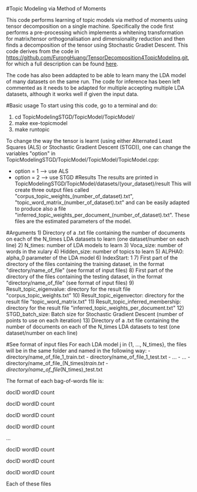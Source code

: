 #Topic Modeling via Method of Moments

This code performs learning of topic models via method of moments using tensor decomposition on a single machine. Specifically the code first performs a pre-processing which implements a whitening transformation for matrix/tensor orthogonalisation and dimensionality reduction and then finds a decomposition of the tensor using Stochastic Gradiet Descent. This code derives from the code in https://github.com/FurongHuang/TensorDecomposition4TopicModeling.git, for which a full description can be found [here](http://newport.eecs.uci.edu/anandkumar/Lab/Lab_sub/TopicModeling.html).

The code has also been addapted to be able to learn many the LDA model of many datasets on the same run. The code for inference has been left commented as it needs to be adapted for multiple accepting multiple LDA datasets, although it works well if given the input data.

#Basic usage
To start using this code, go to a terminal and do: 

1) cd TopicModelingSTGD/TopicModel/TopicModel/
2) make exe-topicmodel 
3) make runtopic

To change the way the tensor is learnt (using either Alternated Least Squares (ALS) or Stochastic Gradient Descent (STGD)), one can change the variables "option" in TopicModelingSTGD/TopicModel/TopicModel/TopicModel.cpp:
- option = 1 --> use ALS
- option = 2 --> use STGD
#Results
The results are printed in TopicModelingSTGD/TopicModel/datasets/(your_dataset)/result
This will create three output files called "corpus_topic_weights_(number_of_dataset).txt", "topic_word_matrix_(number_of_dataset).txt" and can be easily adapted to produce also a file "inferred_topic_weights_per_document_(number_of_dataset).txt". These files are the estimated parameters of the model.

#Arguments
	1) Directory of a .txt file containing the number of documents on each of the N_times LDA datasets to learn (one dataset/number on each line)
	2) N_times: number of LDA models to learn
	3) Voca_size: number of words in the xulary
	4) Hidden_size: number of topics to learn
	5) ALPHA0: alpha_0 parameter of the LDA model
	6) IndexStart: 1
	7) First part of the directory of the files containing the training dataset, in the format "directory/name_of_file" (see format of input files)
	8) First part of the directory of the files containing the testing dataset, in the format "directory/name_of_file" (see format of input files)
	9) Result_topic_eigenvalue: directory for the result file "corpus_topic_weights.txt"
	10) Result_topic_eigenvector: directory for the result file "topic_word_matrix.txt"
	11) Result_topic_inferred_membership: directory for the result file "inferred_topic_weights_per_document.txt"
	12) STGD_batch_size: Batch size for Stochastic Gradient Descent (number of points to use on each iteration)
	13) Directory of a .txt file containing the number of documents on each of the N_times LDA datasets to test (one dataset/number on each line)



#See format of input files
For each LDA model j in {1, ..., N_times}, the files will be in the same folder and named in the following way:
	- directory/name_of_file_1_train.txt
	- directory/name_of_file_1_test.txt
	- ...
	- ...
	- directory/name_of_file_(N_times)_train.txt
	- directory/name_of_file_(N_times)_test.txt

The format of each bag-of-words file is:

docID wordID count 

docID wordID count 

docID wordID count 

docID wordID count 

... 

docID wordID count 

docID wordID count 

docID wordID count 

Each of these files 

